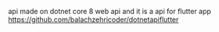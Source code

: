 api made on dotnet core 8 web api and it is a api for flutter app https://github.com/balachzehricoder/dotnetapiflutter
